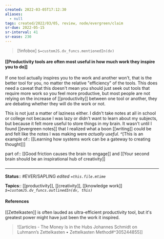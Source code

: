 ```yaml
---
created: 2022-03-05T17:12:30 
aliases:
  - null
tags: created/2022/03/05, review, node/evergreen/claim
sr-due: 2022-05-15
sr-interval: 41
sr-ease: 230
---
```

> [!infobox]
`$=customJS.dv_funcs.mentionedIn(dv)`

#### [[Productivity tools are often most useful in how much work they inspire you to do]] 

If one tool actually inspires you to the work and another won't, that is the better tool for you, no matter the relative "efficiency" of the tools.
This does need a caveat that this doesn't mean you should just seek out tools that require more work so you feel more productive, but
most people are not relying on the increase of [[productivity]] between one tool or another, they are debating whether they will do the work or not.

This is not just a matter of laziness either. 
I didn't take notes at all in school or college not because I was lazy or didn't want to learn about my subjects, but because it felt more useful to store things in my brain.
It wasn't until I found [[evergreen notes]] that I realized what a boon [[writing]] could be
and felt like the notes I was making were *actually useful*.
^[This is an 
example of:: [[Learning how systems work can be a gateway to creating thought]]]

part of:: [[Good friction causes the brain to engage]] and [[Your second brain should be an inspirational hub of creativity]]

### <hr class="footnote"/>

**Status**:: #EVER/SAPLING 
*edited `=this.file.mtime`*

**Topics**:: [[productivity]], [[creativity]], [[knowledge work]]
*`$=customJS.dv_funcs.outlinedIn(dv, this)`*

#### References 

[[Zettelkasten]] is often lauded as ultra-efficient productivity tool, but it's greatest power might have just been the work it inspired.
> ![[articles - The Money Is in the Hubs Johannes Schmidt on Luhmann’s Zettelkasten • Zettelkasten Method#^305244855]]
